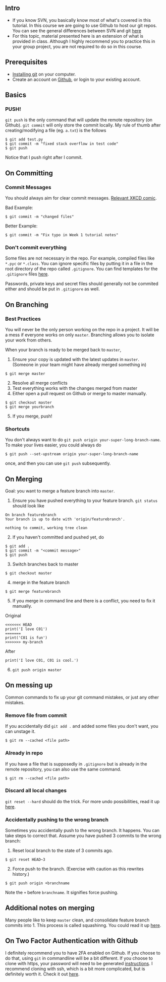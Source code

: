 ## Intro
- If you know SVN, you basically know most of what's covered in this tutorial. In this course we are going to use Github
to host our git repos. You can see the general differences between SVN and git [here](https://help.github.com/en/articles/what-are-the-differences-between-subversion-and-git)
- For this topic, material presented here is an extension of what is provided in class. Although I highly recommend you to practice this in your group project, you are not required to do so in this course.

## Prerequisites
- [Installing git](https://lmgtfy.com/?q=install+git) on your computer.
- Create an account on [Github](https://github.com), or login to your existing account.

## Basics
### PUSH!
`git push` is the only command that will update the remote repository (on Github). `git commit` will only store the commit locally. My rule of thumb after creating/modifying a file (eg. `a.txt`) is the follows
```
$ git add test.py
$ git commit -m "fixed stack overflow in test code"
$ git push
```
Notice that I push right after I commit.

## On Committing

### Commit Messages
You should always aim for clear commit messages. [Relevant XKCD comic](https://xkcd.com/1296/).

Bad Example:
```
$ git commit -m "changed files"
```

Better Example:
```
$ git commit -m "Fix typo in Week 1 tutorial notes"
```

### Don't commit everything
Some files are not necessary in the repo. For example, compiled files like `*.pyc` or `*.class`. You can
ignore specific files by putting it in a file in the root directory of the repo called `.gitignore`.
You can find templates for the `.gitignore` files [here](https://github.com/github/gitignore).

Passwords, private keys and secret files should generally not be commited either and should be put in `.gitignore` as well.

## On Branching
### Best Practices
You will never be the only person working on the repo in a project. It will be a mess if everyone works on only `master`.
Branching allows you to isolate your work from others.

When your branch is ready to be merged back to `master`,

1. Ensure your copy is updated with the latest updates in `master`. (Someone in your team might have already merged something in)
```
$ git merge master
```
2. Resolve all merge conflicts
3. Test everything works with the changes merged from master
4. Either open a pull request on Github or merge to master manually.
```
$ git checkout master
$ git merge yourbranch
```
5. If you merge, push!

### Shortcuts
You don't always want to do `git push origin your-super-long-branch-name`.
To make your lives easier, you could always do
```
$ git push --set-upstream origin your-super-long-branch-name
```
once, and then you can use `git push` subsequently.

## On Merging
Goal: you want to merge a feature branch into `master`.

1. Ensure you have pushed everything to your feature branch. `git status` should look like
```
On branch featurebranch
Your branch is up to date with 'origin/featurebranch'.

nothing to commit, working tree clean
```
2. If you haven't committed and pushed yet, do
```
$ git add .
$ git commit -m "<commit message>"
$ git push
```
3. Switch branches back to master
```
$ git checkout master
```
4. merge in the feature branch
```
$ git merge featurebranch
```
5. If you merge in command line and there is a conflict, you need to fix it manually.

Original
```
<<<<<<< HEAD
print('I love C01')
=======
print('C01 is fun')
>>>>>>> my-branch
```
After
```
print('I love C01, C01 is cool.')
```
6. `git push origin master`

## On messing up
Common commands to fix up your git command mistakes, or just any other mistakes.

### Remove file from commit
If you accidentally did `git add .` and added some files you don't want, you can unstage it.
```
$ git rm --cached <file path>
```

### Already in repo
If you have a file that is supposedly in `.gitignore` but is already in the remote repository, you can also use the same command.
```
$ git rm --cached <file path>
```

### Discard all local changes
`git reset --hard` should do the trick. For more undo possibilities, read it up [here](https://docs.gitlab.com/ee/topics/git/numerous_undo_possibilities_in_git/).

### Accidentally pushing to the wrong branch
Sometimes you accidentally push to the wrong branch. It happens. You can take steps to correct that. Assume you have pushed 3 commits to the wrong branch:

1. Reset local branch to the state of 3 commits ago.
```
$ git reset HEAD~3
```
2. Force push to the branch. (Exercise with caution as this rewrites history.)
```
$ git push origin +branchname
```
Note the `+` before `branchname`. It signifies force pushing.

## Additional notes on merging
Many people like to keep `master` clean, and consolidate feature branch commits into 1. This process is called squashinng. You could read it up [here](https://gist.github.com/patik/b8a9dc5cd356f9f6f980).

## On Two Factor Authentication with Github
I definitely recommend you to have 2FA enabled on Github. If you choose to do that, using `git` in commandline will be a bit different.
If you choose to clone with https, your password will need to be generated [instructions](https://help.github.com/en/articles/creating-a-personal-access-token-for-the-command-line).
I recommend cloning with ssh, which is a bit more complicated, but is definitely worth it. Check it out [here](https://help.github.com/en/articles/connecting-to-github-with-ssh).
